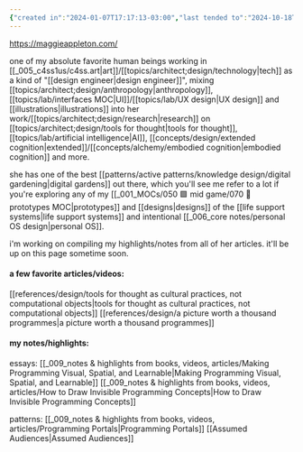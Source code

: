 ```yaml
---
{"created in":"2024-01-07T17:17:13-03:00","last tended to":"2024-10-18T14:01:05-03:00","relevancescore":91,"tags":["top3","person","knowledgemanagement","interfacedesign","research","userexperience","lab","knowledgedesign","illustration","🌱"],"dg-publish":true,"aliases":["maggie"],"notestage":["🌱"],"created":"2024-01-07T17:17:13.689-03:00","updated":"2024-12-13T16:26:14.295-03:00","permalink":"/people/references/lab/maggie-appleton/","dgPassFrontmatter":true}
---
```


https://maggieappleton.com/

one of my absolute favorite human beings working in [[_005_c4ss1us/c4ss.art\|art]]/[[topics/architect;design/technology\|tech]] as a kind of "[[design engineer\|design engineer]]", mixing [[topics/architect;design/anthropology\|anthropology]], [[topics/lab/interfaces MOC\|UI]]/[[topics/lab/UX design\|UX design]] and [[illustrations\|illustrations]] into her work/[[topics/architect;design/research\|research]] on [[topics/architect;design/tools for thought\|tools for thought]], [[topics/lab/artificial intelligence\|AI]], [[concepts/design/extended cognition\|extended]]/[[concepts/alchemy/embodied cognition\|embodied cognition]] and more.

she has one of the best [[patterns/active patterns/knowledge design/digital gardening\|digital gardens]] out there, which you'll see me refer to a lot if you're exploring any of my [[_001_MOCs/050 🟩 mid game/070 🔩 prototypes MOC\|prototypes]] and [[designs\|designs]] of the [[life support systems\|life support systems]] and intentional [[_006_core notes/personal OS design\|personal OS]].

i'm working on compiling my highlights/notes from all of her articles. it'll be up on this page sometime soon.

#### a few favorite articles/videos:

[[references/design/tools for thought as cultural practices, not computational objects\|tools for thought as cultural practices, not computational objects]]
[[references/design/a picture worth a thousand programmes\|a picture worth a thousand programmes]]

#### my notes/highlights:

essays:
[[_009_notes & highlights from books, videos, articles/Making Programming Visual, Spatial, and Learnable\|Making Programming Visual, Spatial, and Learnable]]
[[_009_notes & highlights from books, videos, articles/How to Draw Invisible Programming Concepts\|How to Draw Invisible Programming Concepts]]

patterns:
[[_009_notes & highlights from books, videos, articles/Programming Portals\|Programming Portals]]
[[Assumed Audiences\|Assumed Audiences]]